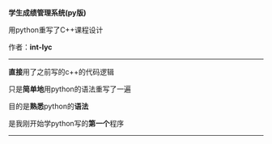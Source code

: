 **学生成绩管理系统(py版)**

用python重写了C++课程设计

作者：**int-lyc**

---

**直接**用了之前写的c++的代码逻辑

只是**简单地**用python的语法重写了一遍

目的是**熟悉**python的**语法**

是我刚开始学python写的**第一个**程序

---